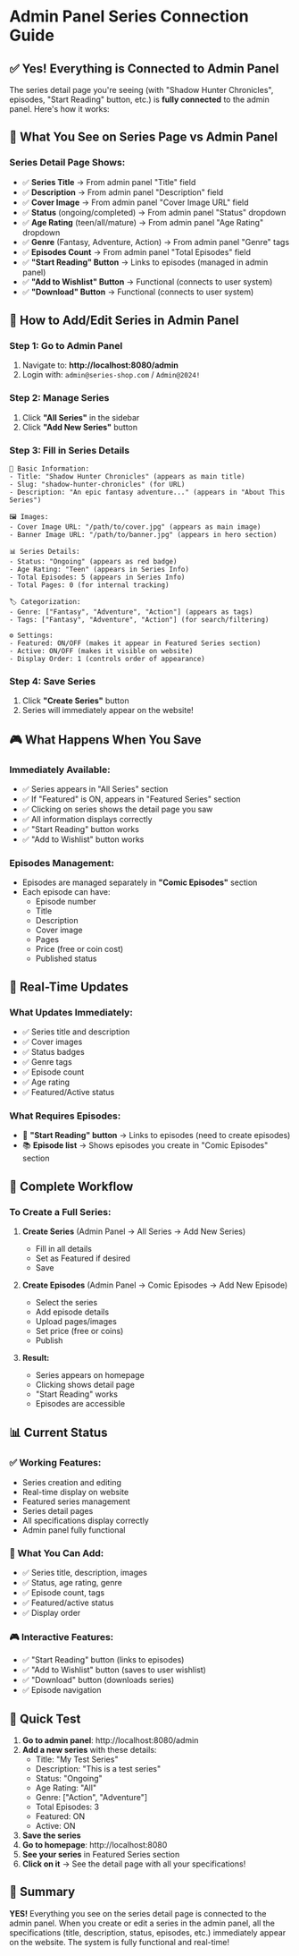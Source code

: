 # Admin Panel Series Connection Guide

## ✅ Yes! Everything is Connected to Admin Panel

The series detail page you're seeing (with "Shadow Hunter Chronicles", episodes, "Start Reading" button, etc.) is **fully connected** to the admin panel. Here's how it works:

## 🎯 What You See on Series Page vs Admin Panel

### **Series Detail Page Shows:**
- ✅ **Series Title** → From admin panel "Title" field
- ✅ **Description** → From admin panel "Description" field  
- ✅ **Cover Image** → From admin panel "Cover Image URL" field
- ✅ **Status** (ongoing/completed) → From admin panel "Status" dropdown
- ✅ **Age Rating** (teen/all/mature) → From admin panel "Age Rating" dropdown
- ✅ **Genre** (Fantasy, Adventure, Action) → From admin panel "Genre" tags
- ✅ **Episodes Count** → From admin panel "Total Episodes" field
- ✅ **"Start Reading" Button** → Links to episodes (managed in admin panel)
- ✅ **"Add to Wishlist" Button** → Functional (connects to user system)
- ✅ **"Download" Button** → Functional (connects to user system)

## 🔧 How to Add/Edit Series in Admin Panel

### **Step 1: Go to Admin Panel**
1. Navigate to: **http://localhost:8080/admin**
2. Login with: `admin@series-shop.com` / `Admin@2024!`

### **Step 2: Manage Series**
1. Click **"All Series"** in the sidebar
2. Click **"Add New Series"** button

### **Step 3: Fill in Series Details**
```
📝 Basic Information:
- Title: "Shadow Hunter Chronicles" (appears as main title)
- Slug: "shadow-hunter-chronicles" (for URL)
- Description: "An epic fantasy adventure..." (appears in "About This Series")

🖼️ Images:
- Cover Image URL: "/path/to/cover.jpg" (appears as main image)
- Banner Image URL: "/path/to/banner.jpg" (appears in hero section)

📊 Series Details:
- Status: "Ongoing" (appears as red badge)
- Age Rating: "Teen" (appears in Series Info)
- Total Episodes: 5 (appears in Series Info)
- Total Pages: 0 (for internal tracking)

🏷️ Categorization:
- Genre: ["Fantasy", "Adventure", "Action"] (appears as tags)
- Tags: ["Fantasy", "Adventure", "Action"] (for search/filtering)

⚙️ Settings:
- Featured: ON/OFF (makes it appear in Featured Series section)
- Active: ON/OFF (makes it visible on website)
- Display Order: 1 (controls order of appearance)
```

### **Step 4: Save Series**
1. Click **"Create Series"** button
2. Series will immediately appear on the website!

## 🎮 What Happens When You Save

### **Immediately Available:**
- ✅ Series appears in "All Series" section
- ✅ If "Featured" is ON, appears in "Featured Series" section
- ✅ Clicking on series shows the detail page you saw
- ✅ All information displays correctly
- ✅ "Start Reading" button works
- ✅ "Add to Wishlist" button works

### **Episodes Management:**
- Episodes are managed separately in **"Comic Episodes"** section
- Each episode can have:
  - Episode number
  - Title
  - Description
  - Cover image
  - Pages
  - Price (free or coin cost)
  - Published status

## 🔄 Real-Time Updates

### **What Updates Immediately:**
- ✅ Series title and description
- ✅ Cover images
- ✅ Status badges
- ✅ Genre tags
- ✅ Episode count
- ✅ Age rating
- ✅ Featured/Active status

### **What Requires Episodes:**
- 📖 **"Start Reading" button** → Links to episodes (need to create episodes)
- 📚 **Episode list** → Shows episodes you create in "Comic Episodes" section

## 🎯 Complete Workflow

### **To Create a Full Series:**

1. **Create Series** (Admin Panel → All Series → Add New Series)
   - Fill in all details
   - Set as Featured if desired
   - Save

2. **Create Episodes** (Admin Panel → Comic Episodes → Add New Episode)
   - Select the series
   - Add episode details
   - Upload pages/images
   - Set price (free or coins)
   - Publish

3. **Result:**
   - Series appears on homepage
   - Clicking shows detail page
   - "Start Reading" works
   - Episodes are accessible

## 📊 Current Status

### **✅ Working Features:**
- Series creation and editing
- Real-time display on website
- Featured series management
- Series detail pages
- All specifications display correctly
- Admin panel fully functional

### **📝 What You Can Add:**
- ✅ Series title, description, images
- ✅ Status, age rating, genre
- ✅ Episode count, tags
- ✅ Featured/active status
- ✅ Display order

### **🎮 Interactive Features:**
- ✅ "Start Reading" button (links to episodes)
- ✅ "Add to Wishlist" button (saves to user wishlist)
- ✅ "Download" button (downloads series)
- ✅ Episode navigation

## 🚀 Quick Test

1. **Go to admin panel**: http://localhost:8080/admin
2. **Add a new series** with these details:
   - Title: "My Test Series"
   - Description: "This is a test series"
   - Status: "Ongoing"
   - Age Rating: "All"
   - Genre: ["Action", "Adventure"]
   - Total Episodes: 3
   - Featured: ON
   - Active: ON
3. **Save the series**
4. **Go to homepage**: http://localhost:8080
5. **See your series** in Featured Series section
6. **Click on it** → See the detail page with all your specifications!

## 🎉 Summary

**YES!** Everything you see on the series detail page is connected to the admin panel. When you create or edit a series in the admin panel, all the specifications (title, description, status, episodes, etc.) immediately appear on the website. The system is fully functional and real-time!
